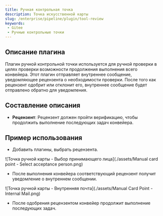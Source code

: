 ```yaml
---
title: Ручная контрольная точка
description: Точка искусственной карты
slug: /enterprise/pipeline/plugin/tool-review
keywords:
 - Gitee
 - Ручные контрольные точки
---
```


## Описание плагина

Плагин ручной контрольной точки используется для ручной проверки в целях проверки возможности продолжения выполнения всего конвейера. Этот плагин отправляет внутреннее сообщение, уведомляющее рецензента о необходимости проверки. После того как рецензент одобрит или отклонит его, внутреннее сообщение будет отправлено обратно для уведомления.

## Составление описания

- **Рецензент**: Рецензент должен пройти верификацию, чтобы продолжить выполнение последующих задач конвейера.

## Пример использования

- Добавить плагины, выбрать рецензента.

![Точка ручной карты - Выбор принимающего лица](./assets/Manual card point - Select acceptance person.png)

- После выполнения конвейера соответствующий рецензент получит уведомление о внутреннем сообщении.

![Точка ручной карты - Внутренняя почта](./assets/Manual Card Point - Internal Mail.png)

- После одобрения рецензентом конвейер продолжит выполнение последующих задач.